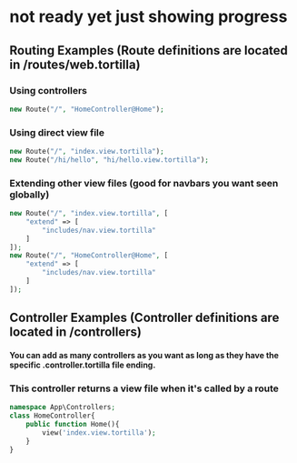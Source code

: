 # not ready yet just showing progress
## Routing Examples (Route definitions are located in /routes/web.tortilla)
### Using controllers
```php
new Route("/", "HomeController@Home");
```
### Using direct view file
```php
new Route("/", "index.view.tortilla");
new Route("/hi/hello", "hi/hello.view.tortilla");
```
### Extending other view files (good for navbars you want seen globally)
```php
new Route("/", "index.view.tortilla", [
    "extend" => [
        "includes/nav.view.tortilla"
    ]
]);
new Route("/", "HomeController@Home", [
    "extend" => [
        "includes/nav.view.tortilla"
    ]
]);
```
## Controller Examples (Controller definitions are located in /controllers)
#### You can add as many controllers as you want as long as they have the specific .controller.tortilla file ending.
### This controller returns a view file when it's called by a route
```php
namespace App\Controllers;
class HomeController{
    public function Home(){
        view('index.view.tortilla');
    }
}
```
